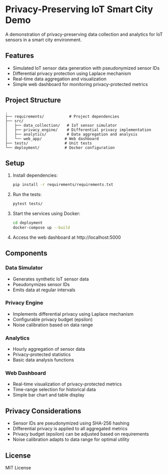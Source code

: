 # Privacy-Preserving IoT Smart City Demo

A demonstration of privacy-preserving data collection and analytics for IoT sensors in a smart city environment.

## Features

- Simulated IoT sensor data generation with pseudonymized sensor IDs
- Differential privacy protection using Laplace mechanism
- Real-time data aggregation and visualization
- Simple web dashboard for monitoring privacy-protected metrics

## Project Structure

```
.
├── requirements/           # Project dependencies
├── src/
│   ├── data_collection/   # IoT sensor simulator
│   ├── privacy_engine/    # Differential privacy implementation
│   ├── analytics/         # Data aggregation and analysis
│   └── web_app/          # Web dashboard
├── tests/                # Unit tests
└── deployment/           # Docker configuration
```

## Setup

1. Install dependencies:
   ```bash
   pip install -r requirements/requirements.txt
   ```

2. Run the tests:
   ```bash
   pytest tests/
   ```

3. Start the services using Docker:
   ```bash
   cd deployment
   docker-compose up --build
   ```

4. Access the web dashboard at http://localhost:5000

## Components

### Data Simulator
- Generates synthetic IoT sensor data
- Pseudonymizes sensor IDs
- Emits data at regular intervals

### Privacy Engine
- Implements differential privacy using Laplace mechanism
- Configurable privacy budget (epsilon)
- Noise calibration based on data range

### Analytics
- Hourly aggregation of sensor data
- Privacy-protected statistics
- Basic data analysis functions

### Web Dashboard
- Real-time visualization of privacy-protected metrics
- Time-range selection for historical data
- Simple bar chart and table display

## Privacy Considerations

- Sensor IDs are pseudonymized using SHA-256 hashing
- Differential privacy is applied to all aggregated metrics
- Privacy budget (epsilon) can be adjusted based on requirements
- Noise calibration adapts to data range for optimal utility

## License

MIT License 